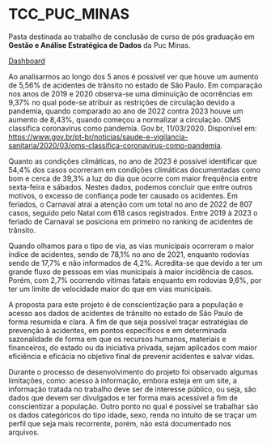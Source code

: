 # TCC_PUC_MINAS

Pasta destinada ao trabalho de conclusão de curso de pós graduação em **Gestão e Análise Estratégica de Dados** da Puc Minas.

[Dashboard](https://app.powerbi.com/view?r=eyJrIjoiMDFlYzgzMTgtMTI2Mi00OTE0LThhYTYtZTc3YmU4OTBhMzg1IiwidCI6IjE0Y2JkNWE3LWVjOTQtNDZiYS1iMzE0LWNjMGZjOTcyYTE2MSIsImMiOjh9&embedImagePlaceholder=true&pageName=ReportSection)


Ao analisarmos ao longo dos 5 anos é possível ver que houve um aumento de 5,56% de acidentes de trânsito no estado de São Paulo. Em comparação nos anos de 2019 e 2020 observa-se uma diminuição de ocorrências em 9,37% no qual pode-se atribuir as restrições de circulação devido a pandemia, quando comparado ao ano de 2022 contra 2023 houve um aumento de 8,43%, quando começou a normalizar a circulação. OMS classifica coronavírus como pandemia. Gov.br, 11/03/2020. Disponível em: <https://www.gov.br/pt-br/noticias/saude-e-vigilancia-sanitaria/2020/03/oms-classifica-coronavirus-como-pandemia>.

Quanto as condições climáticas, no ano de 2023 é possível identificar que 54,4% dos casos ocorreram em condições climáticas documentadas como bom e cerca de 39,3% a luz do dia que ocorre com maior frequência entre sexta-feira e sábados. Nestes dados, podemos concluir que entre outros motivos, o excesso de confiança pode ter causado os acidentes.
Em feriados, o Carnaval atrai a atenção com um total no ano de 2022 de 807 casos, seguido pelo Natal com 618 casos registrados.  Entre 2019 à 2023 o feriado de Carnaval se posiciona em primeiro no ranking de acidentes de trânsito.

Quando olhamos para o tipo de via, as vias municipais ocorreram o maior índice de acidentes, sendo de 78,1% no ano de 2021, enquanto rodovias sendo de 17,7% e não informados de 4,2%. Acredita-se que devido a ter um grande fluxo de pessoas em vias municipais à maior incidência de casos. Porém, com 2,7% ocorrendo vitimas fatais enquanto em rodovias 9,6%, por ter um limite de velocidade maior do que em vias municipais.

A proposta para este projeto é de conscientização para a população e acesso aos dados de acidentes de trânsito no estado de São Paulo de forma resumida e clara. A fim de que seja possível traçar estratégias de prevenção à acidentes, em pontos específicos e em determinada sazonalidade de forma em que os recursos humanos, materiais e financeiros, do estado ou da iniciativa privada, sejam aplicados com maior eficiência e eficácia no objetivo final de prevenir acidentes e salvar vidas. 

Durante o processo de desenvolvimento do projeto foi observado algumas limitações, como: acesso à informação, embora esteja em um site, a informação tratada no trabalho deve ser de interesse público, ou seja, são dados que devem ser divulgados e ter forma mais acessível a fim de conscientizar a população. Outro ponto no qual é possível se trabalhar são os dados categóricos do tipo idade, sexo, renda no intuito de se traçar um perfil que seja mais recorrente, porém, não está documentado nos arquivos.
